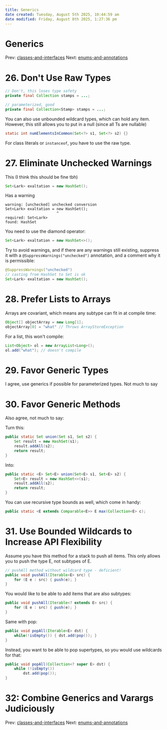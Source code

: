 ```yaml
---
title: Generics
date created: Tuesday, August 5th 2025, 10:44:59 am
date modified: Friday, August 8th 2025, 1:27:36 pm
---
```


# Generics

Prev: [classes-and-interfaces](classes-and-interfaces.md)
Next: [enums-and-annotations](enums-and-annotations.md)

# 26. Don't Use Raw Types

```java
// Don't, this loses type safety
private final Collection stamps = ...;
```

```java
// parameterized, good
private final Collection<Stamp> stamps = ...;
```

You can also use unbounded wildcard types, which can hold any item. However, this still allows you to put in a null (since all Ts are nullable)

```java
static int numElementsInCommon(Set<?> s1, Set<?> s2) {}
```

For class literals or `instanceof`, you have to use the raw type.

# 27. Eliminate Unchecked Warnings

This (I think this should be fine tbh)

```java
Set<Lark> exaltation = new HashSet();
```

Has a warning

```
warning: [unchecked] unchecked conversion
Set<Lark> exaltation = new HashSet();
                       ^
required: Set<Lark>
found: HashSet
```

You need to use the diamond operator:

```java
Set<Lark> exaltation = new HashSet<>();
```

Try to avoid warnings, and if there are any warnings still existing, suppress it with a `@SuppressWarnings("unchecked")` annotation, and a comment why it is permissible:

```java
@SuppressWarnings("unchecked")
// casting from HashSet to Set is ok
Set<Lark> exaltation = new HashSet();
```

# 28. Prefer Lists to Arrays

Arrays are covariant, which means any subtype can fit in at compile time:

```java
Object[] objectArray = new Long[1];
objectArray[0] = "what" // Throws ArrayStoreException 
```

For a list, this won't compile:

```java
List<Object> ol = new ArrayList<Long>();
ol.add("what"); // doesn't compile
```

# 29. Favor Generic Types

I agree, use generics if possible for parameterized types. Not much to say

# 30. Favor Generic Methods

Also agree, not much to say:

Turn this:

```java
public static Set union(Set s1, Set s2) {
	Set result = new HashSet(s1);
	result.addAll(s2);
	return result;
}
```

Into:

```java
public static <E> Set<E> union(Set<E> s1, Set<E> s2) {
	Set<E> result = new HashSet<>(s1);
	result.addAll(s2);
	return result;
}
```

You can use recursive type bounds as well, which come in handy:

```java
public static <E extends Comparable<E>> E max(Collection<E> c);
```

# 31. Use Bounded Wildcards to Increase API Flexibility

Assume you have this method for a stack to push all items. This only allows you to push the type E, not subtypes of E.

```java
// pushAll method without wildcard type - deficient!
public void pushAll(Iterable<E> src) {
	for (E e : src) { push(e); }
}
```

You would like to be able to add items that are also subtypes:

```java
public void pushAll(Iterable<? extends E> src) {
	for (E e : src) { push(e); }
}
```

Same with pop:

```java
public void popAll(Iterable<E> dst) {
	while(!isEmpty()) { dst.add(pop()); }
}
```

Instead, you want to be able to pop supertypes, so you would use wildcards for that:

```java
public void popAll(Collection<? super E> dst) {
	while (!isEmpty())
		dst.add(pop());
}
```

# 32: Combine Generics and Varargs Judiciously



Prev: [classes-and-interfaces](classes-and-interfaces.md)
Next: [enums-and-annotations](enums-and-annotations.md)

